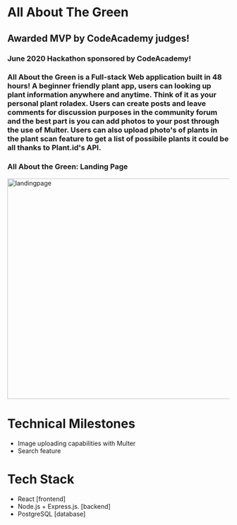 # All About The Green
## Awarded MVP by CodeAcademy judges!
### June 2020 Hackathon sponsored by CodeAcademy!

### All About the Green is a Full-stack Web application built in 48 hours! A beginner friendly plant app, users can looking up plant information anywhere and anytime. Think of it as your personal plant roladex. Users can create posts and leave comments for discussion purposes in the community forum and the best part is you can add photos to your post through the use of Multer. Users can also upload photo's of plants in the plant scan feature to get a list of possibile plants it could be all thanks to Plant.id's API.
                        
 ### All About the Green: Landing Page
<img width="850" height="500" alt="landingpage" src="https://user-images.githubusercontent.com/55670281/107035326-06112e80-6786-11eb-8976-ef9a5f0618df.gif">

# Technical Milestones
- Image uploading capabilities with Multer 
- Search feature 

# Tech Stack
- React [frontend]
- Node.js + Express.js. [backend] 
- PostgreSQL [database]
                        
                
